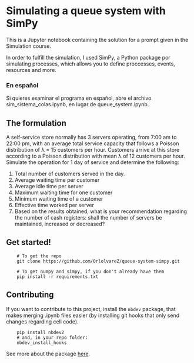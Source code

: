 # Simulating a queue system with SimPy

This is a Jupyter notebook containing the solution for a prompt given in the Simulation course.

In order to fulfill the simulation, I used SimPy, a Python package por simulating processes, which allows you to define proccesses, events, resources and more.

### En español

Si quieres examinar el programa en español, abre el archivo sim_sistema_colas.ipynb, en lugar de queue_system.ipynb.

## The formulation

A self-service store normally has 3 servers operating, from 7:00 am to 22:00 pm, with an average total service capacity that follows a Poisson distribution of λ = 15 customers per hour. Customers arrive at this store according to a Poisson distribution with mean λ of 12 customers per hour. Simulate the operation for 1 day of service and determine the following:

1. Total number of customers served in the day.
2. Average waiting time per customer
3. Average idle time per server
4. Maximum waiting time for one customer
5. Minimum waiting time of a customer
6. Effective time worked per server
7. Based on the results obtained, what is your recommendation regarding the number of cash registers: shall the number of servers be maintained, increased or decreased?

## Get started!

```
    # To get the repo
    git clone https://github.com/OrlolvareZ/queue-system-simpy.git
```
```
    # To get numpy and simpy, if you don't already have them
    pip install -r requirements.txt
```

## Contributing

If you want to contribute to this project, install the `nbdev` package, that makes merging .ipynb files easier (by installing git hooks that only send changes regarding cell code).

```
    pip install nbdev2
    # and, in your repo folder:
    nbdev_install_hooks
```

See more about the package [here](https://nbdev.fast.ai/tutorials/git_friendly_jupyter.html).